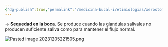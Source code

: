 ```yaml
---
{"dg-publish":true,"permalink":"/medicina-bucal-i/etimiologias/xerostomia/"}
---
```


→ **Sequedad en la boca**. Se produce cuando las glandulas salivales no producen suficiente saliva como para mantener el flujo normal.


![Pasted image 20231205221505.png](/img/user/Cirugia%20Bucal%20I/Medias/Pasted%20image%2020231205221505.png)

